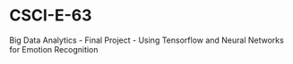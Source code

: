 # CSCI-E-63
Big Data Analytics - Final Project - Using Tensorflow and Neural Networks for Emotion Recognition
